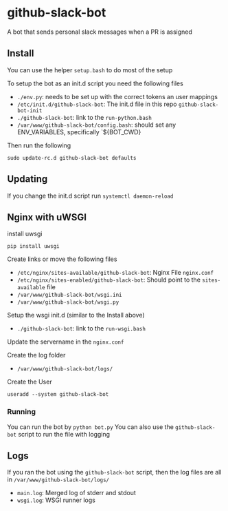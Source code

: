 # github-slack-bot
A bot that sends personal slack messages when a PR is assigned


## Install

You can use the helper `setup.bash` to do most of the setup

To setup the bot as an init.d script you need the following files

 * `./env.py`: needs to be set up with the correct tokens an user mappings
 * `/etc/init.d/github-slack-bot`: The init.d file in this repo `github-slack-bot-init`
 * `./github-slack-bot`: link to the `run-python.bash`
 * `/var/www/github-slack-bot/config.bash`: should set any ENV_VARIABLES, specifically `${BOT_CWD}

Then run the following

```
sudo update-rc.d github-slack-bot defaults
```

## Updating

If you change the init.d script run `systemctl daemon-reload`


## Nginx with uWSGI

install uwsgi

`pip install uwsgi`

Create links or move the following files

 * `/etc/nginx/sites-available/github-slack-bot`: Nginx File `nginx.conf`
 * `/etc/nginx/sites-enabled/github-slack-bot`: Should point to the `sites-available` file
 * `/var/www/github-slack-bot/wsgi.ini`
 * `/var/www/github-slack-bot/wsgi.py`

Setup the wsgi init.d (similar to the Install above)

 * `./github-slack-bot`: link to the `run-wsgi.bash`

Update the servername in the `nginx.conf`

Create the log folder

 * `/var/www/github-slack-bot/logs/`

Create the User

`useradd --system github-slack-bot`


### Running

You can run the bot by `python bot.py`
You can also use the `github-slack-bot` script to run the file with logging

## Logs

If you ran the bot using the `github-slack-bot` script, then the log files are all in `/var/www/github-slack-bot/logs/`

 * `main.log`: Merged log of stderr and stdout
 * `wsgi.log`: WSGI runner logs
